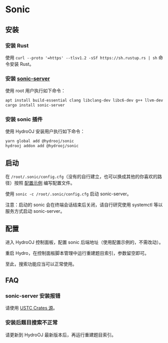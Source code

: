 # Sonic

## 安装

### 安装 Rust

使用 `curl --proto '=https' --tlsv1.2 -sSf https://sh.rustup.rs | sh` 命令安装 Rust。

### 安装 [sonic-server](https://github.com/valeriansaliou/sonic)

使用 root 用户执行如下命令：

```bash
apt install build-essential clang libclang-dev libc6-dev g++ llvm-dev
cargo install sonic-server
```

### 安装 sonic 插件

使用 HydroOJ 安装用户执行如下命令：

```bash
yarn global add @hydrooj/sonic
hydrooj addon add @hydrooj/sonic
```

## 启动

在 `/root/.sonic/config.cfg`（没有的自行建立，也可以换成其他的你喜欢的路径）按照 [配置示例](https://github.com/valeriansaliou/sonic/blob/master/config.cfg) 编写配置文件。

使用 `sonic -c /root/.sonic/config.cfg` 启动 sonic-server。

注意：启动的 sonic 会在终端会话结束后关闭，请自行研究使用 systemctl 等以服务方式启动 sonic-server。

## 配置

进入 HydroOJ 控制面板，配置 sonic 后端地址（使用配置示例的，不需改动）。

重启 Hydro，在控制面板脚本管理中运行重建题目索引，参数留空即可。  

至此，搜索功能应当可以正常使用。

## FAQ

### sonic-server 安装报错

请使用 [USTC Crates 源](https://mirrors.ustc.edu.cn/help/crates.io-index.html)。

### 安装后题目搜索不正常

请更新到 HydroOJ 最新版本后，再运行重建题目索引。
